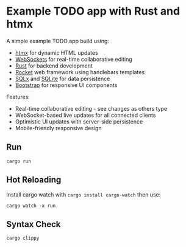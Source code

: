 # Example TODO app with Rust and htmx

A simple example TODO app build using:

- [htmx](https://htmx.org/) for dynamic HTML updates
- [WebSockets](https://developer.mozilla.org/en-US/docs/Web/API/WebSockets_API) for real-time collaborative editing
- [Rust](https://www.rust-lang.org/) for backend development
- [Rocket](https://rocket.rs/) web framework using handlebars templates
- [SQLx](https://github.com/launchbadge/sqlx) and [SQLite](https://sqlite.org/) for data persistence
- [Bootstrap](https://getbootstrap.com/) for responsive UI components

Features:
- Real-time collaborative editing - see changes as others type
- WebSocket-based live updates for all connected clients
- Optimistic UI updates with server-side persistence
- Mobile-friendly responsive design

## Run

```shell
cargo run
```

## Hot Reloading

Install cargo watch with `cargo install cargo-watch` then use:

```shell
cargo watch -x run
```

## Syntax Check

```shell
cargo clippy
```
